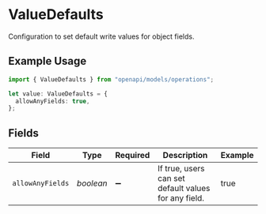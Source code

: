 # ValueDefaults

Configuration to set default write values for object fields.

## Example Usage

```typescript
import { ValueDefaults } from "openapi/models/operations";

let value: ValueDefaults = {
  allowAnyFields: true,
};
```

## Fields

| Field                                                | Type                                                 | Required                                             | Description                                          | Example                                              |
| ---------------------------------------------------- | ---------------------------------------------------- | ---------------------------------------------------- | ---------------------------------------------------- | ---------------------------------------------------- |
| `allowAnyFields`                                     | *boolean*                                            | :heavy_minus_sign:                                   | If true, users can set default values for any field. | true                                                 |